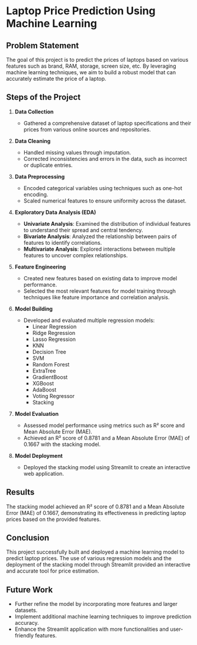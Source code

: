 # Laptop Price Prediction Using Machine Learning

## Problem Statement
The goal of this project is to predict the prices of laptops based on various features such as brand, RAM, storage, screen size, etc. By leveraging machine learning techniques, we aim to build a robust model that can accurately estimate the price of a laptop.

## Steps of the Project
1. **Data Collection**
    - Gathered a comprehensive dataset of laptop specifications and their prices from various online sources and repositories.

2. **Data Cleaning**
    - Handled missing values through imputation.
    - Corrected inconsistencies and errors in the data, such as incorrect or duplicate entries.

3. **Data Preprocessing**
    - Encoded categorical variables using techniques such as one-hot encoding.
    - Scaled numerical features to ensure uniformity across the dataset.

4. **Exploratory Data Analysis (EDA)**
    - **Univariate Analysis**: Examined the distribution of individual features to understand their spread and central tendency.
    - **Bivariate Analysis**: Analyzed the relationship between pairs of features to identify correlations.
    - **Multivariate Analysis**: Explored interactions between multiple features to uncover complex relationships.

5. **Feature Engineering**
    - Created new features based on existing data to improve model performance.
    - Selected the most relevant features for model training through techniques like feature importance and correlation analysis.

6. **Model Building**
    - Developed and evaluated multiple regression models:
        - Linear Regression
        - Ridge Regression
        - Lasso Regression
        - KNN
        - Decision Tree
        - SVM
        - Random Forest
        - ExtraTree
        - GradientBoost
        - XGBoost
        - AdaBoost
        - Voting Regressor
        - Stacking

7. **Model Evaluation**
    - Assessed model performance using metrics such as R² score and Mean Absolute Error (MAE).
    - Achieved an R² score of 0.8781 and a Mean Absolute Error (MAE) of 0.1667 with the stacking model.

8. **Model Deployment**
    - Deployed the stacking model using Streamlit to create an interactive web application.


## Results
The stacking model achieved an R² score of 0.8781 and a Mean Absolute Error (MAE) of 0.1667, demonstrating its effectiveness in predicting laptop prices based on the provided features.

## Conclusion
This project successfully built and deployed a machine learning model to predict laptop prices. The use of various regression models and the deployment of the stacking model through Streamlit provided an interactive and accurate tool for price estimation.

## Future Work
- Further refine the model by incorporating more features and larger datasets.
- Implement additional machine learning techniques to improve prediction accuracy.
- Enhance the Streamlit application with more functionalities and user-friendly features.

